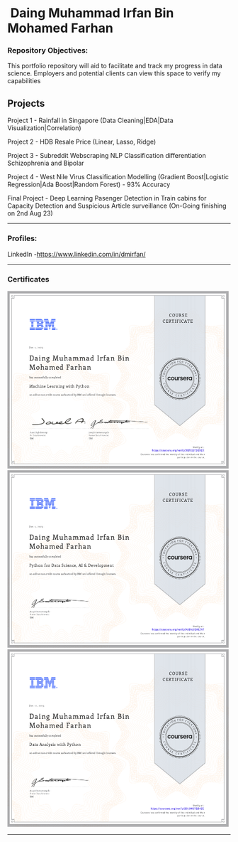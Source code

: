 #  ![]() Daing Muhammad Irfan Bin Mohamed Farhan

### Repository Objectives:
This portfolio repository will aid to facilitate and track my progress in data science. Employers and potential clients can view this space to verify my capabilities



## Projects

Project 1 - Rainfall in Singapore (Data Cleaning|EDA|Data Visualization|Correlation)

Project 2 - HDB Resale Price (Linear, Lasso, Ridge)

Project 3 - Subreddit Webscraping NLP Classification differentiation Schizophrenia and Bipolar 

Project 4 - West Nile Virus Classification Modelling (Gradient Boost|Logistic Regression|Ada Boost|Random Forest) - 93% Accuracy

Final Project - Deep Learning Pasenger Detection in Train cabins for Capacity Detection and Suspicious Article surveillance (On-Going finishing on 2nd Aug 23)

---

### Profiles:

LinkedIn -https://www.linkedin.com/in/dmirfan/

---

### Certificates

<img src="/Certifications/IBM_Machine_Learning_Python.png" width="500" height="400">

<img src="/Certifications/IBM_Python_AI_Development.png" width="500" height="400">

<img src="/Certifications/IBM_Data_Analysis_With_Python.png" width="500" height="400">

---
